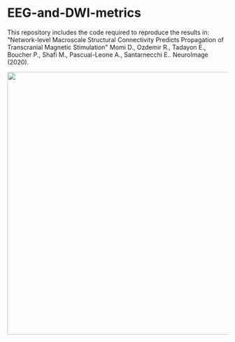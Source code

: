 # EEG-and-DWI-metrics

This repository includes the code required to reproduce the results in: "Network-level Macroscale Structural Connectivity Predicts Propagation of Transcranial Magnetic Stimulation" Momi D., Ozdemir R., Tadayon E., Boucher P., Shafi M., Pascual-Leone A., Santarnecchi E.. NeuroImage (2020).

<p align="center">
    <img src="https://github.com/Davi1990/EEG-and-DWI-metrics/blob/main/Figure_1.tiff" width="600"/>
</p>
